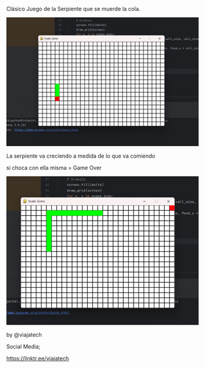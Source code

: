 Clásico Juego de la Serpiente que se muerde la cola.

![](https://github.com/davidruizduarte/snakegame/blob/main/snake%20game.jpg) 

La serpiente va creciendo a medida de lo que va comiendo

si choca con ella misma = Game Over

![](https://github.com/davidruizduarte/snakegame/blob/main/snake%20body%20.png) 

by @viajatech 

Social Media; 

https://linktr.ee/viajatech
